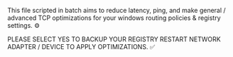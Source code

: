 This file scripted in batch aims to reduce latency, ping, and make general / advanced TCP optimizations for your windows routing policies & registry settings. ⚙️

PLEASE SELECT YES TO BACKUP YOUR REGISTRY
RESTART NETWORK ADAPTER / DEVICE TO APPLY OPTIMIZATIONS. ✅
